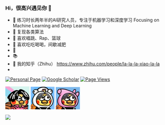 
### Hi，很高兴遇见你 👋

- 🧡 练习时长两年半的AI研究人员，专注于机器学习和深度学习 Focusing on Machine Learning and Deep Learning
- 🔨 复现各类算法
- 🍬 喜欢唱跳、Rap、篮球
- 🥩 喜欢吃吃喝喝，间歇减肥
- 📯 
- 📚 
- 🍱 我的知乎（Zhihu） https://www.zhihu.com/people/la-la-la-xiao-la-la
- 
[![Personal Page](https://img.shields.io/badge/Personal%20Page-Visit-blueviolet)](https://github.com/Qixxxxx)
[![Google Scholar](https://img.shields.io/badge/Google%20Scholar-Profile-blue)](https://github.com/Qixxxxx)
[![Page Views](https://komarev.com/ghpvc/?username=vainf&label=Page%20Views&color=ad2352)](https://github.com/Qixxxxx)


<img src="https://github.com/Qixxxxx/Qixxxxx/blob/main/Snipaste_2024-11-13_10-41-09.png" width="15%"></img>
<img src="https://github.com/Qixxxxx/Qixxxxx/blob/main/Snipaste_2024-11-13_10-41-31.png" width="15%"></img>
<img src="https://github.com/Qixxxxx/Qixxxxx/blob/main/Snipaste_2024-11-13_10-41-55.png" width="15%"></img>


<picture>
<source 
  srcset="https://github-readme-stats.vercel.app/api?username=Qixxxxx&show_icons=true&theme=calm"
  media="(prefers-color-scheme: dark)"
/>
<source
  srcset="https://github-readme-stats.vercel.app/api?username=Qixxxxx&show_icons=true&theme=calm"
  media="(prefers-color-scheme: light), (prefers-color-scheme: no-preference)"
/>
<img src="https://github-readme-stats.vercel.app/api?username=Qixxxxx&show_icons=true&theme=calm" />
</picture>
